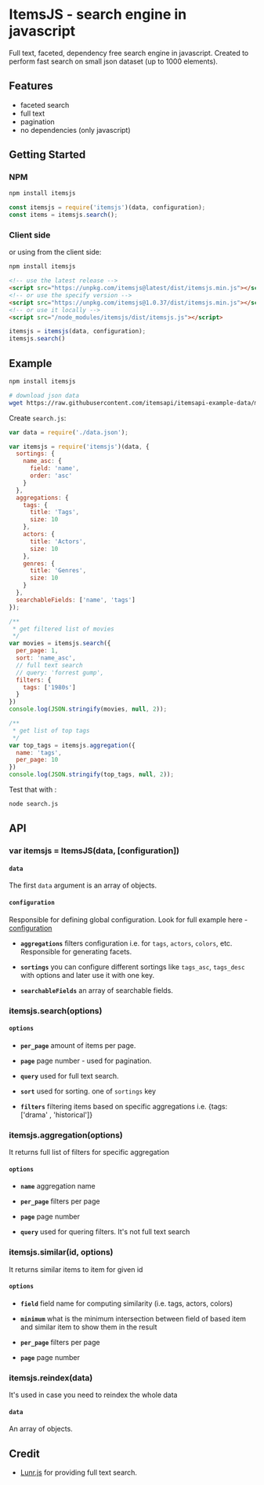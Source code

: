 # ItemsJS - search engine in javascript 

Full text, faceted, dependency free search engine in javascript. 
Created to perform fast search on small json dataset (up to 1000 elements).

## Features

- faceted search
- full text
- pagination
- no dependencies (only javascript)

## Getting Started

### NPM

```bash
npm install itemsjs
```

```js
const itemsjs = require('itemsjs')(data, configuration);
const items = itemsjs.search();
```
### Client side

or using from the client side:

```bash
npm install itemsjs
```

```html
<!-- use the latest release -->
<script src="https://unpkg.com/itemsjs@latest/dist/itemsjs.min.js"></script>
<!-- or use the specify version -->
<script src="https://unpkg.com/itemsjs@1.0.37/dist/itemsjs.min.js"></script>
<!-- or use it locally -->
<script src="/node_modules/itemsjs/dist/itemsjs.js"></script>
```

```js
itemsjs = itemsjs(data, configuration);
itemsjs.search()
```

## Example

```bash
npm install itemsjs

# download json data
wget https://raw.githubusercontent.com/itemsapi/itemsapi-example-data/master/items/movies-processed.json -O data.json
```

Create `search.js`:

```js
var data = require('./data.json');

var itemsjs = require('itemsjs')(data, {
  sortings: {
    name_asc: {
      field: 'name',
      order: 'asc'
    }
  },
  aggregations: {
    tags: {
      title: 'Tags',
      size: 10
    },
    actors: {
      title: 'Actors',
      size: 10
    },
    genres: {
      title: 'Genres',
      size: 10
    }
  },
  searchableFields: ['name', 'tags']
});

/**
 * get filtered list of movies 
 */
var movies = itemsjs.search({
  per_page: 1,
  sort: 'name_asc',
  // full text search
  // query: 'forrest gump',
  filters: {
    tags: ['1980s']
  }
})
console.log(JSON.stringify(movies, null, 2));

/**
 * get list of top tags 
 */
var top_tags = itemsjs.aggregation({
  name: 'tags',
  per_page: 10
})
console.log(JSON.stringify(top_tags, null, 2));
```

Test that with :

```bash
node search.js
```


## API

### var itemsjs = ItemsJS(data, [configuration])

#### `data`

The first `data` argument is an array of objects.

#### `configuration`

Responsible for defining global configuration. Look for full example here - [configuration](/docs/configuration.md)

  * **<code>aggregations</code>** filters configuration i.e. for `tags`, `actors`, `colors`, etc. Responsible for generating facets.

  * **<code>sortings</code>** you can configure different sortings like `tags_asc`, `tags_desc` with options and later use it with one key.

  * **<code>searchableFields</code>** an array of searchable fields.


### itemsjs.search(options)

#### `options`

  * **<code>per_page</code>** amount of items per page.

  * **<code>page</code>** page number - used for pagination.

  * **<code>query</code>** used for full text search.

  * **<code>sort</code>** used for sorting. one of `sortings` key
  
  * **<code>filters</code>** filtering items based on specific aggregations i.e. {tags: ['drama' , 'historical']}  

### itemsjs.aggregation(options)

It returns full list of filters for specific aggregation

#### `options`

  * **<code>name</code>** aggregation name

  * **<code>per_page</code>** filters per page

  * **<code>page</code>** page number

  * **<code>query</code>** used for quering filters. It's not full text search

### itemsjs.similar(id, options)

It returns similar items to item for given id

#### `options`

  * **<code>field</code>** field name for computing similarity (i.e. tags, actors, colors)

  * **<code>minimum</code>** what is the minimum intersection between field of based item and similar item to show them in the result

  * **<code>per_page</code>** filters per page

  * **<code>page</code>** page number

  
### itemsjs.reindex(data)

It's used in case you need to reindex the whole data

#### `data`

An array of objects.
  

## Credit

- [Lunr.js](https://github.com/olivernn/lunr.js) for providing full text search.

